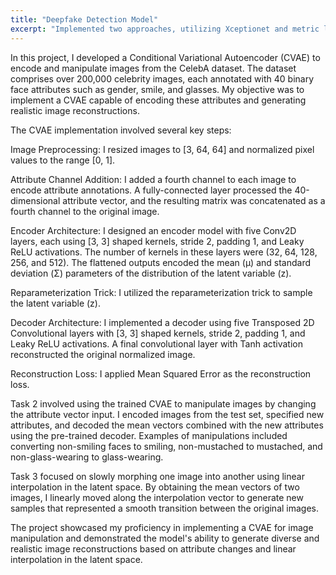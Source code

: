 ```yaml
---
title: "Deepfake Detection Model"
excerpt: "Implemented two approaches, utilizing Xceptionet and metric learning, to achieve higher accuracy in classifying low-resolution videos. Developed a model employing MTCNNs to distinguish between authentic and manipulated videos, achieving an initial accuracy of 92%. Further enhanced accuracy by 10% on low-resolution videos through the integration of metric learning techniques.<br/>"
---
```


In this project, I developed a Conditional Variational Autoencoder (CVAE) to encode and manipulate images from the CelebA dataset. The dataset comprises over 200,000 celebrity images, each annotated with 40 binary face attributes such as gender, smile, and glasses. My objective was to implement a CVAE capable of encoding these attributes and generating realistic image reconstructions.

The CVAE implementation involved several key steps:

Image Preprocessing: I resized images to [3, 64, 64] and normalized pixel values to the range [0, 1].

Attribute Channel Addition: I added a fourth channel to each image to encode attribute annotations. A fully-connected layer processed the 40-dimensional attribute vector, and the resulting matrix was concatenated as a fourth channel to the original image.

Encoder Architecture: I designed an encoder model with five Conv2D layers, each using [3, 3] shaped kernels, stride 2, padding 1, and Leaky ReLU activations. The number of kernels in these layers were (32, 64, 128, 256, and 512). The flattened outputs encoded the mean (µ) and standard deviation (Σ) parameters of the distribution of the latent variable (z).

Reparameterization Trick: I utilized the reparameterization trick to sample the latent variable (z).

Decoder Architecture: I implemented a decoder using five Transposed 2D Convolutional layers with [3, 3] shaped kernels, stride 2, padding 1, and Leaky ReLU activations. A final convolutional layer with Tanh activation reconstructed the original normalized image.

Reconstruction Loss: I applied Mean Squared Error as the reconstruction loss.

Task 2 involved using the trained CVAE to manipulate images by changing the attribute vector input. I encoded images from the test set, specified new attributes, and decoded the mean vectors combined with the new attributes using the pre-trained decoder. Examples of manipulations included converting non-smiling faces to smiling, non-mustached to mustached, and non-glass-wearing to glass-wearing.

Task 3 focused on slowly morphing one image into another using linear interpolation in the latent space. By obtaining the mean vectors of two images, I linearly moved along the interpolation vector to generate new samples that represented a smooth transition between the original images.

The project showcased my proficiency in implementing a CVAE for image manipulation and demonstrated the model's ability to generate diverse and realistic image reconstructions based on attribute changes and linear interpolation in the latent space.